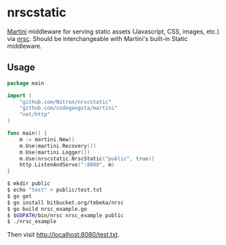 nrscstatic
==========

[Martini](https://github.com/codegangsta/martini) middleware for serving static assets (Javascript, CSS, images, etc.) via [nrsc](https://bitbucket.org/tebeka/nrsc). Should be interchangeable with Martini's built-in Static middleware.

Usage
-----

```go
package main

import (
    "github.com/Nitron/nrscstatic"
    "github.com/codegangsta/martini"
    "net/http"
)

func main() {
    m := martini.New()
    m.Use(martini.Recovery())
    m.Use(martini.Logger())
    m.Use(nrscstatic.NrscStatic("public", true))
    http.ListenAndServe(":8080", m)
}
```

```bash
$ mkdir public
$ echo "test" > public/test.txt
$ go get
$ go install bitbucket.org/tebeka/nrsc
$ go build nrsc_example.go
$ $GOPATH/bin/nrsc nrsc_example public
$ ./nrsc_example
```

Then visit [http://localhost:8080/test.txt](http://localhost:8080/test.txt).